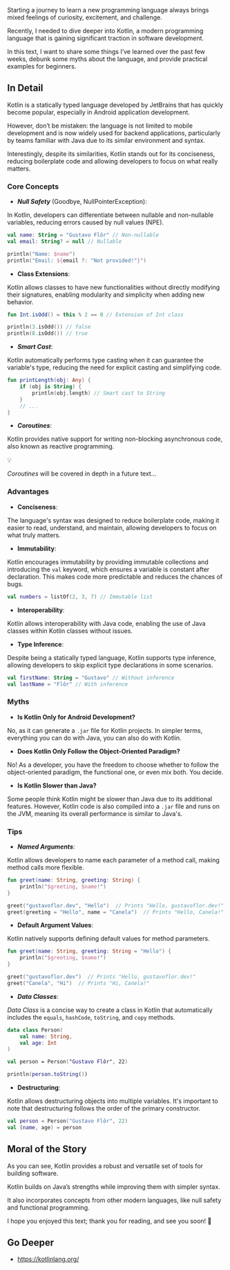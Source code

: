 Starting a journey to learn a new programming language always brings mixed feelings of curiosity, excitement, and challenge.

Recently, I needed to dive deeper into Kotlin, a modern programming language that is gaining significant traction in software development.

In this text, I want to share some things I’ve learned over the past few weeks, debunk some myths about the language, and provide practical examples for beginners.

## In Detail

Kotlin is a statically typed language developed by JetBrains that has quickly become popular, especially in Android application development.

However, don’t be mistaken: the language is not limited to mobile development and is now widely used for backend applications, particularly by teams familiar with Java due to its similar environment and syntax.

Interestingly, despite its similarities, Kotlin stands out for its conciseness, reducing boilerplate code and allowing developers to focus on what really matters.

### Core Concepts

- ***Null Safety*** (Goodbye, NullPointerException):

In Kotlin, developers can differentiate between nullable and non-nullable variables, reducing errors caused by null values (NPE).

```kotlin
val name: String = "Gustavo Flôr" // Non-nullable
val email: String? = null // Nullable

println("Name: $name")
println("Email: ${email ?: "Not provided!"}")
```

- **Class Extensions**:

Kotlin allows classes to have new functionalities without directly modifying their signatures, enabling modularity and simplicity when adding new behavior.

```kotlin
fun Int.isOdd() = this % 2 == 0 // Extension of Int class

println(3.isOdd()) // false
println(8.isOdd()) // true
```

- ***Smart Cast***:

Kotlin automatically performs type casting when it can guarantee the variable's type, reducing the need for explicit casting and simplifying code.

```kotlin
fun printLength(obj: Any) {
    if (obj is String) {
        println(obj.length) // Smart cast to String
    }
    // ...
}
```

- ***Coroutines***:

Kotlin provides native support for writing non-blocking asynchronous code, also known as reactive programming.

<aside class="callout">
  <div class="icon">💡</div>
  <div class="content">
    <p><i>Coroutines</i> will be covered in depth in a future text...</p>
  </div>
</aside>

### Advantages

- **Conciseness**:

The language's syntax was designed to reduce boilerplate code, making it easier to read, understand, and maintain, allowing developers to focus on what truly matters.

- **Immutability**:

Kotlin encourages immutability by providing immutable collections and introducing the `val` keyword, which ensures a variable is constant after declaration. This makes code more predictable and reduces the chances of bugs.

```kotlin
val numbers = listOf(2, 3, 7) // Immutable list
```

- **Interoperability**:

Kotlin allows interoperability with Java code, enabling the use of Java classes within Kotlin classes without issues.

- **Type Inference**:

Despite being a statically typed language, Kotlin supports type inference, allowing developers to skip explicit type declarations in some scenarios.

```kotlin
val firstName: String = "Gustavo" // Without inference
val lastName = "Flôr" // With inference
```

### Myths

- **Is Kotlin Only for Android Development?**

No, as it can generate a `.jar` file for Kotlin projects. In simpler terms, everything you can do with Java, you can also do with Kotlin.

- **Does Kotlin Only Follow the Object-Oriented Paradigm?**

No! As a developer, you have the freedom to choose whether to follow the object-oriented paradigm, the functional one, or even mix both. You decide.

- **Is Kotlin Slower than Java?**

Some people think Kotlin might be slower than Java due to its additional features. However, Kotlin code is also compiled into a `.jar` file and runs on the JVM, meaning its overall performance is similar to Java's.

### Tips

- ***Named Arguments***:

Kotlin allows developers to name each parameter of a method call, making method calls more flexible.

```kotlin
fun greet(name: String, greeting: String) {
    println("$greeting, $name!")
}

greet("gustavoflor.dev", "Hello")  // Prints "Hello, gustavoflor.dev!"
greet(greeting = "Hello", name = "Canela")  // Prints "Hello, Canela!"
```

- **Default Argument Values**:

Kotlin natively supports defining default values for method parameters.

```kotlin
fun greet(name: String, greeting: String = "Hello") {
    println("$greeting, $name!")
}

greet("gustavoflor.dev")  // Prints "Hello, gustavoflor.dev!"
greet("Canela", "Hi")  // Prints "Hi, Canela!"
```

- ***Data Classes***:

*Data Class* is a concise way to create a class in Kotlin that automatically includes the `equals`, `hashCode`, `toString`, and `copy` methods.

```kotlin
data class Person(
    val name: String,
    val age: Int
)

val person = Person("Gustavo Flôr", 22)

println(person.toString())
```

- **Destructuring**:

Kotlin allows destructuring objects into multiple variables. It's important to note that destructuring follows the order of the primary constructor.

```kotlin
val person = Person("Gustavo Flôr", 22)
val (name, age) = person
```

## Moral of the Story

As you can see, Kotlin provides a robust and versatile set of tools for building software.

Kotlin builds on Java’s strengths while improving them with simpler syntax. 

It also incorporates concepts from other modern languages, like null safety and functional programming.

I hope you enjoyed this text; thank you for reading, and see you soon! 👋

## Go Deeper

- <https://kotlinlang.org/>